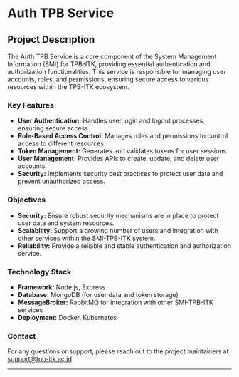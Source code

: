 # Auth TPB Service

## Project Description

The Auth TPB Service is a core component of the System Management Information (SMI) for TPB-ITK, providing essential authentication and authorization functionalities. This service is responsible for managing user accounts, roles, and permissions, ensuring secure access to various resources within the TPB-ITK ecosystem.

### Key Features

- **User Authentication:** Handles user login and logout processes, ensuring secure access.
- **Role-Based Access Control:** Manages roles and permissions to control access to different resources.
- **Token Management:** Generates and validates tokens for user sessions.
- **User Management:** Provides APIs to create, update, and delete user accounts.
- **Security:** Implements security best practices to protect user data and prevent unauthorized access.

### Objectives

- **Security:** Ensure robust security mechanisms are in place to protect user data and system resources.
- **Scalability:** Support a growing number of users and integration with other services within the SMI-TPB-ITK system.
- **Reliability:** Provide a reliable and stable authentication and authorization service.

### Technology Stack

- **Framework:** Node.js, Express
- **Database:** MongoDB (for user data and token storage)
- **MessageBroker:** RabbitMQ for integration with other SMI-TPB-ITK services
- **Deployment:** Docker, Kubernetes

### Contact

For any questions or support, please reach out to the project maintainers at [support@tpb-itk.ac.id](mailto:support@tpb-itk.ac.id).

---

